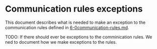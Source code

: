 # Communication rules exceptions

This document describes what is needed to make an exception to the communication rules defined in [6-0communication-rules.md](6-0communication-rules.md).

TODO: If there should ever be exceptions to the comminication rules. We ned to document how we make exceptions to the rules.
